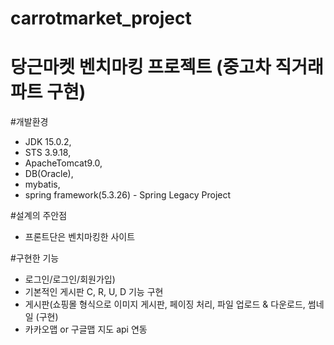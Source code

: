 # carrotmarket_project
# 당근마켓 벤치마킹 프로젝트 (중고차 직거래 파트 구현)

#개발환경
- JDK 15.0.2,
- STS 3.9.18, 
- ApacheTomcat9.0, 
- DB(Oracle),
- mybatis,
- spring framework(5.3.26) - Spring Legacy Project

#설계의 주안점
- 프론트단은 벤치마킹한 사이트

#구현한 기능
- 로그인/로그인/회원가입)
- 기본적인 게시판 C, R, U, D 기능 구현
- 게시판(쇼핑몰 형식으로 이미지 게시판, 페이징 처리, 파일 업로드 & 다운로드, 썸네일 (구현)
- 카카오맵 or 구글맵 지도 api 연동
